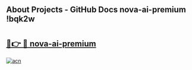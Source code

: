 ## About Projects - GitHub Docs nova-ai-premium !bqk2w

# <h2><a href="https://andorid.site?title=nova-ai-premium&ref=13PRO">🔗👉 🔴 nova-ai-premium</a></h2>

[![acn](https://github.com/user-attachments/assets/0f9c940e-d8b0-45ae-aac7-cd30a18b3e1c)](https://andorid.site?title=nova-ai-premium&ref=13PRO)

